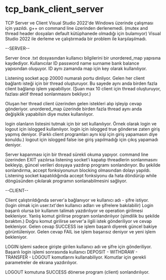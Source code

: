 # tcp_bank_client_server

TCP Server ve Client Visual Studio 2022'de Windows üzerinde çalışması için yazıldı.
g++ on command line üzerinden derlenemedi. (mutex and thread header dosyaları default kütüphanede olmadığı için bulamıyor)
Visual Studio 2022 ile derleme ve çalıştırmada bir problem ile karşılaşılmadı.

--SERVER--

Server önce .txt dosyasından kullanıcı bilgilerini bir unordered_map yapısına kaydediyor.
Kullanıcılar ID password name surname bank balance yapısından oluşuyor.
ID aynı zamanda map için key olarak kullanılıyor. 

Listening socket açıp 20000 numaralı portu dinliyor.
Gelen her client bağlantı isteği için bir thread oluşturuyor.
Bu sayede aynı anda birden fazla client bağlanıp işlem yapabiliyor. (Şuan max 10 client için thread oluşturuyor, fazlası aktif thread sonlanmasını bekliyor.)

Oluşan her thread client üzerinden gelen istekleri alıp işleyip cevap gönderiyor.
unordered_map üzerinde birden fazla thread aynı anda değişiklik yapabilsin diye mutex kullanılıyor.

login olanların listesini tutmak için bir set kullanılıyor.
Örnek olarak login ve logout için islogged kullanılıyor.
login için islogged true gönderse zaten giriş yapmış deniyor. (Farklı client programları aynı kişi için giriş yapamasın diye konuldu.)
logout için islogged false ise giriş yapılmadığı için çıkış yapamadı deniyor.

Server kapanması için bir thread sürekli okuma yapıyor.
command line üzerinden EXIT yazılırsa listening socket'i kapatıp threadlerin sonlanmasını bekleyip, güncel verileri dosyaya yazdırıp programı sonlandırıyor.
Bu şekilde sonlandırma, accept fonksiyonunun blocking olmasından dolayı yapıldı.
Listening socket kapatıldığında accept fonksiyonu da hata döndürüp while döngüsünden çıkılarak programın sonlanabilmesini sağlıyor.

--CLIENT--

Client çalıştırıldığında server'a bağlanıyor ve kullanıcı adı - şifre istiyor.
(login olmak için user.txt'den kullanıcı adları ve şifrelere bakılabilir)
Login başarılı olursa bir kullanım talimatı yazdırılıyor ve operation girilmesi bekleniyor.
Yanlış komut girilirse program sonlandırılıyor (şimdilik bu şekilde bıraktım.)
Doğru komut girilirse server'a ilgili istek gönderiliyor ve cevap bekleniyor.
Gelen cevap SUCCESS ise işlem başarılı diyerek güncel bakiye görüntüleniyor.
Gelen cevap FAIL ise işlem başarısız deniyor ve yeni işlem bekleniyor.

LOGIN işlemi sadece girişte girilen kullanıcı adı ve şifre için gönderiliyor.
Başarılı login işlemi sonrasında kullanıcı
DEPOSIT - WITHDRAW - TRANSFER - LOGOUT komutlarını kullanabiliyor. Komutlar için gerekli parametreler de ekrana yazdırılıyor.

LOGOUT komutuna SUCCESS dönerse program (client) sonlandırılıyor.
